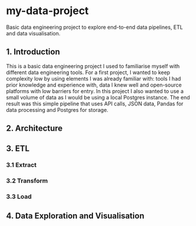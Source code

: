 # my-data-project
Basic data engineering project to explore end-to-end data pipelines, ETL and data visualisation.

## 1. Introduction

This is a basic data engineering project I used to familiarise myself with different data engineering tools. For a first project, I wanted to keep complexity low by using elements I was already familiar with: tools I had prior knowledge and experience with, data I knew well and open-source platforms with low barriers for entry. In this project I also wanted to use a small volume of data as I would be using a local Postgres instance. The end result was this simple pipeline that uses API calls, JSON data, Pandas for data processing and Postgres for storage.

## 2. Architecture

## 3. ETL

### 3.1 Extract

### 3.2 Transform

### 3.3 Load

## 4. Data Exploration and Visualisation
